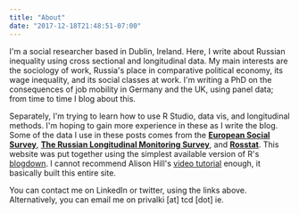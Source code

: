 ```yaml
---
title: "About"
date: "2017-12-18T21:48:51-07:00"
---
```



I'm a social researcher based in Dublin, Ireland. Here, I write about Russian inequality using cross sectional and longitudinal data. My main interests are the sociology of work, Russia's place in comparative political economy, its wage inequality, and its social classes at work. I'm writing a PhD on the consequences of job mobility in Germany and the UK, using panel data; from time to time I blog about this.

Separately, I'm trying to learn how to use R Studio, data vis, and longitudinal methods. I'm hoping to gain more experience in these as I write the blog. Some of the data I use in these posts comes from the [**European Social Survey**](http://www.europeansocialsurvey.org/data/country.html?c=russian_federation), [**The Russian Longitudinal Monitoring Survey**](http://www.cpc.unc.edu/projects/rlms-hse), and [**Rosstat**](http://www.gks.ru/wps/wcm/connect/rosstat_main/rosstat/en/main/). This website was put together using the simplest available version of R's [blogdown](https://bookdown.org/yihui/blogdown/). I cannot recommend Alison Hill's [video tutorial](https://www.youtube.com/watch?v=edyzTo3DF4U&t=661s) enough, it basically built this entire site. 

You can contact me on LinkedIn or twitter, using the links above. Alternatively, you can email me on privalki [at] tcd [dot] ie.